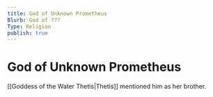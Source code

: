 ```yaml
---
title: God of Unknown Prometheus
Blurb: God of ???
Type: Religion
publish: true
---
```

# God of Unknown Prometheus

[[Goddess of the Water Thetis|Thetis]] mentioned him as her brother. 